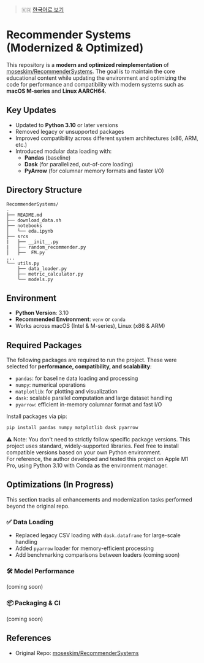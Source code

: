 > 🇰🇷 [한국어로 보기](./README_ko.md)

# Recommender Systems (Modernized & Optimized)

This repository is a **modern and optimized reimplementation** of [moseskim/RecommenderSystems](https://github.com/moseskim/RecommenderSystems). The goal is to maintain the core educational content while updating the environment and optimizing the code for performance and compatibility with modern systems such as **macOS M-series** and **Linux AARCH64**.

## Key Updates

- Updated to **Python 3.10** or later versions
- Removed legacy or unsupported packages
- Improved compatibility across different system architectures (x86, ARM, etc.)
- Introduced modular data loading with:
  - **Pandas** (baseline)
  - **Dask** (for parallelized, out-of-core loading)
  - **PyArrow** (for columnar memory formats and faster I/O)

## Directory Structure

```
RecommenderSystems/
.
├── README.md
├── download_data.sh
├── notebooks
│   └── eda.ipynb
├── srcs
|   ├── __init__.py
|   ├── random_recommender.py
│   ├──  FM.py
...
└── utils.py
    ├── data_loader.py
    ├── metric_calculator.py
    └── models.py
```

## Environment

- **Python Version**: 3.10
- **Recommended Environment**: `venv` or `conda`
- Works across macOS (Intel & M-series), Linux (x86 & ARM)

## Required Packages

The following packages are required to run the project. These were selected for **performance, compatibility, and scalability**:

- `pandas`: for baseline data loading and processing
- `numpy`: numerical operations
- `matplotlib`: for plotting and visualization
- `dask`: scalable parallel computation and large dataset handling
- `pyarrow`: efficient in-memory columnar format and fast I/O

Install packages via pip:

```bash
pip install pandas numpy matplotlib dask pyarrow
```

⚠️ Note: You don't need to strictly follow specific package versions.
This project uses standard, widely-supported libraries. Feel free to install compatible versions based on your own Python environment. \
For reference, the author developed and tested this project on Apple M1 Pro, using Python 3.10 with Conda as the environment manager.


## Optimizations (In Progress)

This section tracks all enhancements and modernization tasks performed beyond the original repo.

### ✅ Data Loading

-  Replaced legacy CSV loading with `dask.dataframe` for large-scale handling
-  Added `pyarrow` loader for memory-efficient processing
-  Add benchmarking comparisons between loaders (coming soon)

### 🛠️ Model Performance
(coming soon)

### 📦 Packaging & CI
(coming soon)

## References

- Original Repo: [moseskim/RecommenderSystems](https://github.com/moseskim/RecommenderSystems)
